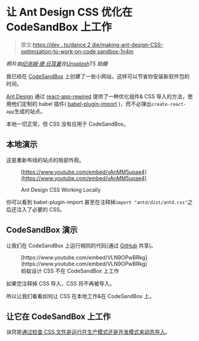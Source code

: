 # 让 Ant Design CSS 优化在 CodeSandBox 上工作

> 原文:[https://dev . to/dance 2 die/making-ant-design-CSS-optimization-to-work-on-code sandbox-1n4m](https://dev.to/dance2die/making-ant-design-css-optimization-to-work-on-codesandbox-1n4m)

*照片由[纪尧姆·德·日耳曼](https://unsplash.com/photos/mrL7QWWkciE?utm_source=unsplash&utm_medium=referral&utm_content=creditCopyText)在[Unsplash](https://unsplash.com/search/photos/ant?utm_source=unsplash&utm_medium=referral&utm_content=creditCopyText)T5 拍摄*

我已经在 [CodeSandBox](https://codesandbox.io) 上创建了一些小网站，这样可以节省你安装新软件包的时间。

[Ant Design](https://ant.design) 通过 [react-app-rewired](https://github.com/timarney/react-app-rewired) 提供了一种优化组件& CSS 导入的方法，使用他们定制的 babel 插件( [babel-plugin-import](https://github.com/ant-design/babel-plugin-import) )，而不必弹出`create-react-app`生成的站点。

本地一切正常，但 CSS 没有应用于 CodeSandBox。

## 本地演示

这是重新布线的站点的局部外观。

<figure>

[https://www.youtube.com/embed/vAnMM5upae4](https://www.youtube.com/embed/vAnMM5upae4)

<figcaption>Ant Design CSS Working Locally</figcaption>

</figure>

你可以看到 babel-plugin-import 甚至在注释掉`import "antd/dist/antd.css"`之后还注入了必要的 CSS。

## CodeSandBox 演示

让我们在 CodeSandBox 上运行相同的代码(通过 [GitHub](https://github.com/dance2die/blog.dynamic_antd_css_import) 共享)。

<figure>[https://www.youtube.com/embed/VLN9OPwBRkg](https://www.youtube.com/embed/VLN9OPwBRkg)

<figcaption>蚂蚁设计 CSS 不在 CodeSandBox 上工作</figcaption>

</figure>

如果您注释掉 CSS 导入，CSS 将不再被导入。

所以让我们看看如何让 CSS 在本地工作&在 CodeSandBox 上。

## 让它在 CodeSandBox 上工作

诀窍是[通过检查 CSS 文件是运行在生产模式还是开发模式来动态导入](https://developers.google.com/web/updates/2017/11/dynamic-import)。